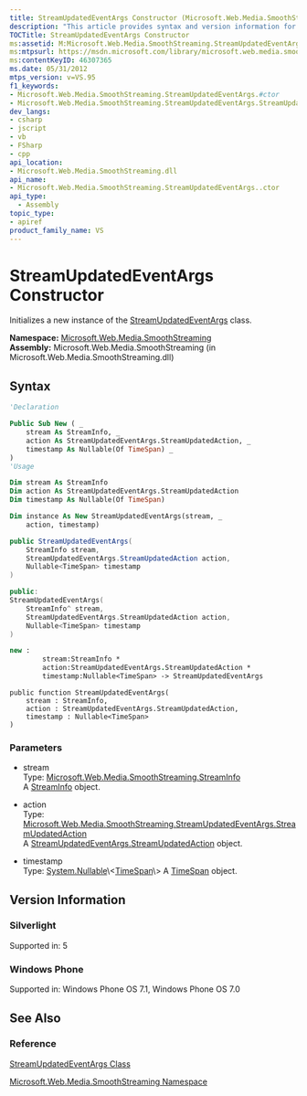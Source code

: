 ```yaml
---
title: StreamUpdatedEventArgs Constructor (Microsoft.Web.Media.SmoothStreaming)
description: "This article provides syntax and version information for the StreamUpdatedEventArgs Constructor, which initializes a new instance of the StreamUpdatedEventArgs class."
TOCTitle: StreamUpdatedEventArgs Constructor
ms:assetid: M:Microsoft.Web.Media.SmoothStreaming.StreamUpdatedEventArgs.#ctor(Microsoft.Web.Media.SmoothStreaming.StreamInfo,Microsoft.Web.Media.SmoothStreaming.StreamUpdatedEventArgs.StreamUpdatedAction,System.Nullable{System.TimeSpan})
ms:mtpsurl: https://msdn.microsoft.com/library/microsoft.web.media.smoothstreaming.streamupdatedeventargs.streamupdatedeventargs(v=VS.95)
ms:contentKeyID: 46307365
ms.date: 05/31/2012
mtps_version: v=VS.95
f1_keywords:
- Microsoft.Web.Media.SmoothStreaming.StreamUpdatedEventArgs.#ctor
- Microsoft.Web.Media.SmoothStreaming.StreamUpdatedEventArgs.StreamUpdatedEventArgs
dev_langs:
- csharp
- jscript
- vb
- FSharp
- cpp
api_location:
- Microsoft.Web.Media.SmoothStreaming.dll
api_name:
- Microsoft.Web.Media.SmoothStreaming.StreamUpdatedEventArgs..ctor
api_type:
  - Assembly
topic_type:
- apiref
product_family_name: VS
---
```


# StreamUpdatedEventArgs Constructor

Initializes a new instance of the [StreamUpdatedEventArgs](streamupdatedeventargs-class-microsoft-web-media-smoothstreaming_1.md) class.

**Namespace:**  [Microsoft.Web.Media.SmoothStreaming](microsoft-web-media-smoothstreaming-namespace_1.md)  
**Assembly:**  Microsoft.Web.Media.SmoothStreaming (in Microsoft.Web.Media.SmoothStreaming.dll)

## Syntax

```vb
'Declaration

Public Sub New ( _
    stream As StreamInfo, _
    action As StreamUpdatedEventArgs.StreamUpdatedAction, _
    timestamp As Nullable(Of TimeSpan) _
)
'Usage

Dim stream As StreamInfo
Dim action As StreamUpdatedEventArgs.StreamUpdatedAction
Dim timestamp As Nullable(Of TimeSpan)

Dim instance As New StreamUpdatedEventArgs(stream, _
    action, timestamp)
```

```csharp
public StreamUpdatedEventArgs(
    StreamInfo stream,
    StreamUpdatedEventArgs.StreamUpdatedAction action,
    Nullable<TimeSpan> timestamp
)
```

```cpp
public:
StreamUpdatedEventArgs(
    StreamInfo^ stream, 
    StreamUpdatedEventArgs.StreamUpdatedAction action, 
    Nullable<TimeSpan> timestamp
)
```

``` fsharp
new : 
        stream:StreamInfo * 
        action:StreamUpdatedEventArgs.StreamUpdatedAction * 
        timestamp:Nullable<TimeSpan> -> StreamUpdatedEventArgs
```

```jscript
public function StreamUpdatedEventArgs(
    stream : StreamInfo, 
    action : StreamUpdatedEventArgs.StreamUpdatedAction, 
    timestamp : Nullable<TimeSpan>
)
```

### Parameters

  - stream  
    Type: [Microsoft.Web.Media.SmoothStreaming.StreamInfo](streaminfo-class-microsoft-web-media-smoothstreaming_1.md)  
    A [StreamInfo](streaminfo-class-microsoft-web-media-smoothstreaming_1.md) object.

<!-- end list -->

  - action  
    Type: [Microsoft.Web.Media.SmoothStreaming.StreamUpdatedEventArgs.StreamUpdatedAction](streamupdatedeventargs-streamupdatedaction-enumeration-microsoft-web-media-smoothstreaming_1.md)  
    A [StreamUpdatedEventArgs.StreamUpdatedAction](streamupdatedeventargs-streamupdatedaction-enumeration-microsoft-web-media-smoothstreaming_1.md) object.

<!-- end list -->

  - timestamp  
    Type: [System.Nullable](https://msdn.microsoft.com/library/b3h38hb0\(v=vs.95\))\<[TimeSpan](https://msdn.microsoft.com/library/269ew577\(v=vs.95\))\>  
    A [TimeSpan](https://msdn.microsoft.com/library/269ew577\(v=vs.95\)) object.

## Version Information

### Silverlight

Supported in: 5  

### Windows Phone

Supported in: Windows Phone OS 7.1, Windows Phone OS 7.0  

## See Also

### Reference

[StreamUpdatedEventArgs Class](streamupdatedeventargs-class-microsoft-web-media-smoothstreaming_1.md)

[Microsoft.Web.Media.SmoothStreaming Namespace](microsoft-web-media-smoothstreaming-namespace_1.md)

